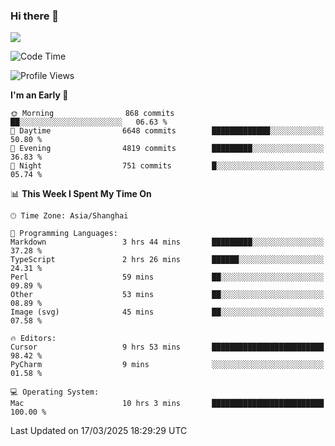 ### Hi there 👋

<!--
**JJAYCHEN1e/jjaychen1e** is a ✨ _special_ ✨ repository because its `README.md` (this file) appears on your GitHub profile.

Here are some ideas to get you started:

- 🔭 I’m currently working on ...
- 🌱 I’m currently learning ...
- 👯 I’m looking to collaborate on ...
- 🤔 I’m looking for help with ...
- 💬 Ask me about ...
- 📫 How to reach me: ...
- 😄 Pronouns: ...
- ⚡ Fun fact: ...
-->

[![](https://github-readme-stats.vercel.app/api?username=jjaychen1e&show_icons=true)](https://github.com/jjaychen1e/github-readme-stats?count_private=true)

<!--START_SECTION:waka-->
![Code Time](http://img.shields.io/badge/Code%20Time-1%2C864%20hrs%2027%20mins-blue)

![Profile Views](http://img.shields.io/badge/Profile%20Views-1-blue)

**I'm an Early 🐤** 

```text
🌞 Morning                868 commits         ██░░░░░░░░░░░░░░░░░░░░░░░   06.63 % 
🌆 Daytime                6648 commits        █████████████░░░░░░░░░░░░   50.80 % 
🌃 Evening                4819 commits        █████████░░░░░░░░░░░░░░░░   36.83 % 
🌙 Night                  751 commits         █░░░░░░░░░░░░░░░░░░░░░░░░   05.74 % 
```


📊 **This Week I Spent My Time On** 

```text
🕑︎ Time Zone: Asia/Shanghai

💬 Programming Languages: 
Markdown                 3 hrs 44 mins       █████████░░░░░░░░░░░░░░░░   37.28 % 
TypeScript               2 hrs 26 mins       ██████░░░░░░░░░░░░░░░░░░░   24.31 % 
Perl                     59 mins             ██░░░░░░░░░░░░░░░░░░░░░░░   09.89 % 
Other                    53 mins             ██░░░░░░░░░░░░░░░░░░░░░░░   08.89 % 
Image (svg)              45 mins             ██░░░░░░░░░░░░░░░░░░░░░░░   07.58 % 

🔥 Editors: 
Cursor                   9 hrs 53 mins       █████████████████████████   98.42 % 
PyCharm                  9 mins              ░░░░░░░░░░░░░░░░░░░░░░░░░   01.58 % 

💻 Operating System: 
Mac                      10 hrs 3 mins       █████████████████████████   100.00 % 
```


 Last Updated on 17/03/2025 18:29:29 UTC
<!--END_SECTION:waka-->
